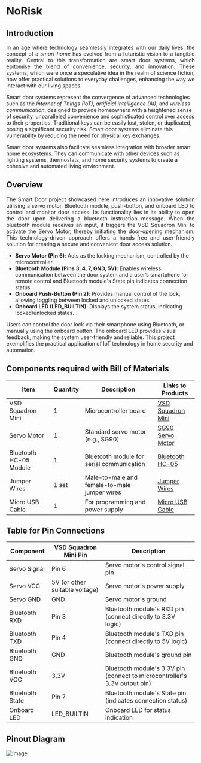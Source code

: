# NoRisk
## Introduction
<p align="justify">
In an age where technology seamlessly integrates with our daily lives, the concept of a <i>smart home</i> has evolved from a futuristic vision to a tangible reality. Central to this transformation are smart door systems, which epitomise the blend of convenience, security, and innovation. These systems, which were once a speculative idea in the realm of science fiction, now offer practical solutions to everyday challenges, enhancing the way we interact with our living spaces.

Smart door systems represent the convergence of advanced technologies such as the <i>Internet of Things (IoT)</i>, <i>artificial intelligence (AI)</i>, and <i>wireless communication</i>, designed to provide homeowners with a heightened sense of security, unparalleled convenience and sophisticated control over access to their properties. Traditional keys can be easily lost, stolen, or duplicated, posing a significant security risk. Smart door systems eliminate this vulnerability by reducing the need for physical key exchanges.

Smart door systems also facilitate seamless integration with broader smart home ecosystems. They can communicate with other devices such as lighting systems, thermostats, and home security systems to create a cohesive and automated living environment. </p>

## Overview
<p align="justify">
The Smart Door project showcased here introduces an innovative solution utilising a servo motor, Bluetooth module, push-button, and onboard LED to control and monitor door access. Its functionality lies in its ability to open the door upon delivering a bluetooth instruction message. When the bluetooth module receives an input, it triggers the VSD Squadron Mini to activate the Servo Motor, thereby initiating the door-opening mechanism. This technology-driven approach offers a hands-free and user-friendly solution for creating a secure and convenient door access solution. 
<ul>
<li><b>Servo Motor (Pin 6)</b>: Acts as the locking mechanism, controlled by the microcontroller.</li>
<li><b>Bluetooth Module (Pins 3, 4, 7, GND, 5V)</b>: Enables wireless communication between the door system and a user’s smartphone for remote control and Bluetooth module's State pin indicates connection status.</li>
<li><b>Onboard Push-Button (Pin 2)</b>: Provides manual control of the lock, allowing toggling between locked and unlocked states.</li>
<li><b>Onboard LED (LED_BUILTIN)</b>: Displays the system status, indicating locked/unlocked states.</li>
</ul>
Users can control the door lock via their smartphone using Bluetooth, or manually using the onboard button. The onboard LED provides visual feedback, making the system user-friendly and reliable. This project exemplifies the practical application of IoT technology in home security and automation.
</p>

## Components required with Bill of Materials
| Item                   | Quantity | Description                                                   | Links to Products                                      |
|------------------------|----------|---------------------------------------------------------------|---------------------------------------------------|
| VSD Squadron Mini      | 1        | Microcontroller board                                        | [VSD Squadron Mini ](https://pages.razorpay.com/vsdsqmnMAY24)           |
| Servo Motor            | 1        | Standard servo motor (e.g., SG90)                            | [SG90 Servo Motor](https://amzn.in/d/bPAGDrt)       |
| Bluetooth HC-05 Module | 1        | Bluetooth module for serial communication                    | [Bluetooth HC-05](https://amzn.in/d/8OtBQpe)        |
| Jumper Wires           | 1 set    | Male-to-male and female-to-male jumper wires                 | [Jumper Wires](https://amzn.in/d/abTh8bo)           |
| Micro USB Cable        | 1        | For programming and power supply                             | [Micro USB Cable](https://amzn.in/d/9b3ttSo)        |

## Table for Pin Connections
| Component            | VSD Squadron Mini Pin | Description                                             |
|----------------------|-----------------------|---------------------------------------------------------|
| Servo Signal         | Pin 6                 | Servo motor's control signal pin                        |
| Servo VCC            | 5V (or other suitable voltage) | Servo motor's power supply                        |
| Servo GND            | GND                   | Servo motor's ground                                    |
| Bluetooth RXD        | Pin 3                 | Bluetooth module's RXD pin (connect directly to 3.3V logic) |
| Bluetooth TXD        | Pin 4                 | Bluetooth module's TXD pin (connect directly to 5V logic) |
| Bluetooth GND        | GND                   | Bluetooth module's ground pin                           |
| Bluetooth VCC        | 3.3V                  | Bluetooth module's 3.3V pin (connect to microcontroller's 3.3V output pin) |
| Bluetooth State      | Pin 7                 | Bluetooth module's State pin (indicates connection status) |
| Onboard LED          | LED_BUILTIN           | Onboard LED for status indication                       |

## Pinout Diagram
![image](https://github.com/rmahathi/NoRisk/assets/167225765/0c6fc036-0b37-4cd8-8482-b11fd92a4d7a)

